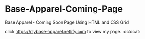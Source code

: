 # Base-Apparel-Coming-Page
Base Apparel - Coming Soon Page Using HTML and CSS Grid

click https://mybase-apparel.netlify.com to view my page.
:octocat:
